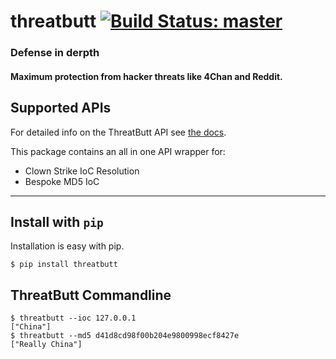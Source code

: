 # threatbutt  [![Build Status: master](https://travis-ci.org/ivanlei/threatbutt.svg?branch=master)](https://travis-ci.org/ivanlei/threatbutt)

### Defense in derpth
#### Maximum protection from hacker threats like 4Chan and Reddit.


## Supported APIs
For detailed info on the ThreatButt API see [the docs](http://docs.threatbutt.com).

This package contains an all in one API wrapper for:
* Clown Strike IoC Resolution
* Bespoke MD5 IoC

----

## Install with `pip`
Installation is easy with pip.
```shell
$ pip install threatbutt
```

## ThreatButt Commandline
```shell
$ threatbutt --ioc 127.0.0.1
["China"]
$ threatbutt --md5 d41d8cd98f00b204e9800998ecf8427e
["Really China"]
```
